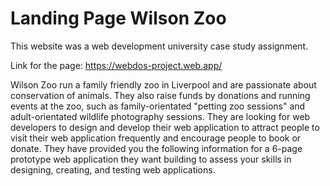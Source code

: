 # Landing Page Wilson Zoo

This website was a web development university case study assignment.

Link for the page: https://webdos-project.web.app/

Wilson Zoo run a family friendly zoo in Liverpool and are passionate about conservation of animals. They also raise funds by donations and running events at the zoo, such as family-orientated "petting zoo sessions" and adult-orientated wildlife photography sessions. They are looking for web developers to design and develop their web application to attract people to visit their web application frequently and encourage people to book or donate. They have provided you the following information for a 6-page prototype web application they want building to assess your skills in designing, creating, and testing web applications.
